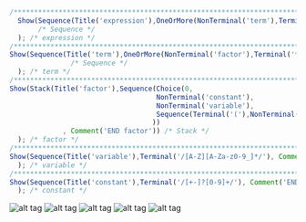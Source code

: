 ```javascript
/**************************************************************************************************************/ 
  Show(Sequence(Title('expression'),OneOrMore(NonTerminal('term'),Terminal('+')), Comment('END expression')) 
       /* Sequence */ 
  ); /* expression */ 
/**************************************************************************************************************/ 
Show(Sequence(Title('term'),OneOrMore(NonTerminal('factor'),Terminal('*')), Comment('END term')) 
               /* Sequence */ 
  ); /* term */ 
/**************************************************************************************************************/ 
Show(Stack(Title('factor'),Sequence(Choice(0, 
                                    NonTerminal('constant'), 
                                    NonTerminal('variable'), 
                                    Sequence(Terminal('('),NonTerminal('expression'),Terminal(')')) 
                                   )) 
             , Comment('END factor')) /* Stack */ 
  ); /* factor */ 
/**************************************************************************************************************/ 
Show(Sequence(Title('variable'),Terminal('/[A-Z][A-Za-z0-9_]*/'), Comment('END variable')) /* Sequence */ 
  ); /* variable */ 
/**************************************************************************************************************/ 
Show(Sequence(Title('constant'),Terminal('/[+-]?[0-9]+/'), Comment('END constant')) /* Sequence */ 
  ); /* constant */ 
```
![alt tag](https://gbrault.github.io/railroad-diagrams//live/doc/expression.svg)
![alt tag](https://gbrault.github.io/railroad-diagrams//live/doc/term.svg)
![alt tag](https://gbrault.github.io/railroad-diagrams//live/doc/factor.svg)
![alt tag](https://gbrault.github.io/railroad-diagrams//live/doc/variable.svg) 
![alt tag](https://gbrault.github.io/railroad-diagrams//live/doc/constant.svg)
